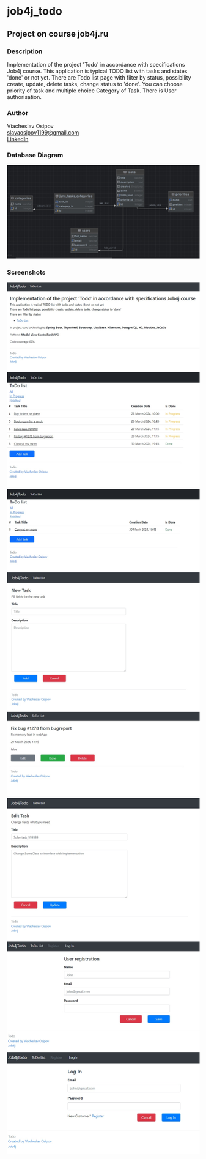 # job4j_todo
## Project on course job4j.ru
### Description
Implementation of the project 'Todo' in accordance with specifications Job4j course.
This application is typical TODO list with tasks and states 'done' or not yet.
There are Todo list page with filter by status, possibility create, update, delete tasks, change status to 'done'.
You can choose priority of task and multiple choice Category of Task.
There is User authorisation.
### Author
Viacheslav Osipov  
[slavaosipov1199@gmail.com](mailto:slavaosipov1199@gmail.com)  
[LinkedIn](https://www.linkedin.com/in/viacheslav-osipov-67806ab3/)

### Database Diagram
![Main page](screenshots/db_diagram.jpg)
### Screenshots
![Main page](screenshots/1.jpg)
![Main page](screenshots/2.jpg)
![Main page](screenshots/3.jpg)
![Main page](screenshots/4.jpg)
![Main page](screenshots/5.jpg)
![Main page](screenshots/6.jpg)
![Main page](screenshots/7.jpg)
![Main page](screenshots/8.jpg)